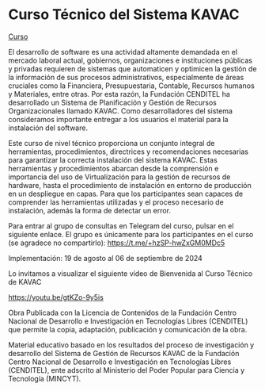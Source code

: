 # Curso Técnico del Sistema KAVAC

[Curso](https://www.cenditel.gob.ve/formacion/courses/CTK2024/document/1.-curso-tecnico.png)

El desarrollo de software es una actividad altamente demandada en el mercado laboral actual, gobiernos, organizaciones e instituciones públicas y privadas requieren de sistemas que automaticen y optimicen la gestión de la información de sus procesos administrativos, especialmente de áreas cruciales como la Financiera, Presupuestaria, Contable, Recursos humanos y Materiales, entre otras. Por esta razón, la Fundación CENDITEL ha desarrollado un Sistema de Planificación y Gestión de Recursos Organizacionales llamado KAVAC. Como desarrolladores del sistema consideramos importante entregar a los usuarios el material para la instalación del software.

Este curso de nivel técnico proporciona un conjunto integral de herramientas, procedimientos, directrices y recomendaciones necesarias para garantizar la correcta instalación del sistema KAVAC. Estas herramientas y procedimientos abarcan desde la comprensión e importancia del uso de Virtualización para la gestión de recursos de hardware, hasta el procedimiento de instalación en entorno de producción en un despliegue en capas. Para que los participantes sean capaces de comprender las herramientas utilizadas y el proceso necesario de instalación, además la forma de detectar un error.

Para entrar al grupo de consultas en Telegram del curso, pulsar en el siguiente enlace. El grupo es únicamente para los participantes en el curso (se agradece no compartirlo): https://t.me/+hzSP-hwZxGM0MDc5

 

Implementación: 19 de agosto al 06 de septiembre de 2024

 

Lo invitamos a visualizar el siguiente vídeo de Bienvenida al Curso Técnico de KAVAC

 

https://youtu.be/gtKZo-9y5is
 

Obra Publicada con la Licencia de Contenidos de la Fundación Centro Nacional de Desarrollo e Investigación en Tecnologías Libres (CENDITEL) que permite la copia, adaptación, publicación y comunicación de la obra.

 

Material educativo basado en los resultados del proceso de investigación y desarrollo del Sistema de Gestión de Recursos KAVAC de la Fundación Centro Nacional de Desarrollo e Investigación en Tecnologías Libres (CENDITEL), ente adscrito al Ministerio del Poder Popular para Ciencia y Tecnología (MINCYT).